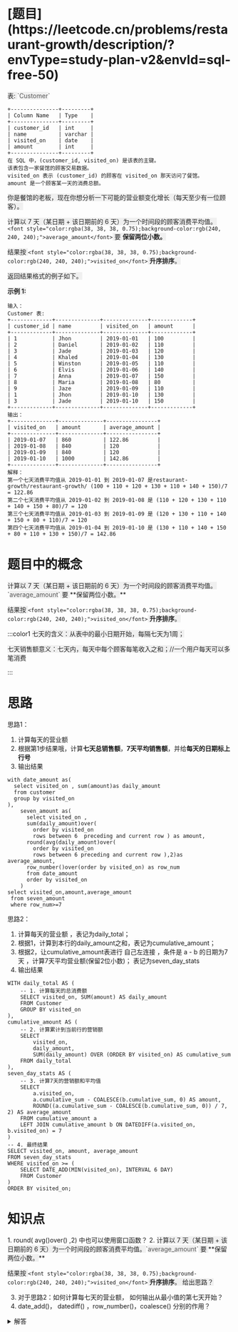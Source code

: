 <h1 id="wH32t">[题目](https://leetcode.cn/problems/restaurant-growth/description/?envType=study-plan-v2&envId=sql-free-50)</h1>
<font style="color:rgb(38, 38, 38);background-color:rgb(240, 240, 240);">表:</font><font style="color:rgb(38, 38, 38);background-color:rgb(240, 240, 240);"> </font>`<font style="color:rgba(38, 38, 38, 0.75);background-color:rgb(240, 240, 240);">Customer</font>`

```plain
+---------------+---------+
| Column Name   | Type    |
+---------------+---------+
| customer_id   | int     |
| name          | varchar |
| visited_on    | date    |
| amount        | int     |
+---------------+---------+
在 SQL 中，(customer_id, visited_on) 是该表的主键。
该表包含一家餐馆的顾客交易数据。
visited_on 表示 (customer_id) 的顾客在 visited_on 那天访问了餐馆。
amount 是一个顾客某一天的消费总额。
```

<font style="color:rgb(38, 38, 38);background-color:rgb(240, 240, 240);"></font>

<font style="color:rgb(38, 38, 38);background-color:rgb(240, 240, 240);">你是餐馆的老板，现在你想分析一下可能的营业额变化增长（每天至少有一位顾客）。</font>

<font style="color:rgb(38, 38, 38);background-color:rgb(240, 240, 240);">计算以 7 天（某日期 + 该日期前的 6 天）为一个时间段的顾客消费平均值。</font>`<font style="color:rgba(38, 38, 38, 0.75);background-color:rgb(240, 240, 240);">average_amount</font>`<font style="color:rgb(38, 38, 38);background-color:rgb(240, 240, 240);"> 要</font><font style="color:rgb(38, 38, 38);background-color:rgb(240, 240, 240);"> </font>**<font style="color:rgb(38, 38, 38);background-color:rgb(240, 240, 240);">保留两位小数。</font>**

<font style="color:rgb(38, 38, 38);background-color:rgb(240, 240, 240);">结果按</font><font style="color:rgb(38, 38, 38);background-color:rgb(240, 240, 240);"> </font>`<font style="color:rgba(38, 38, 38, 0.75);background-color:rgb(240, 240, 240);">visited_on</font>`<font style="color:rgb(38, 38, 38);background-color:rgb(240, 240, 240);"> </font>**<font style="color:rgb(38, 38, 38);background-color:rgb(240, 240, 240);">升序排序</font>**<font style="color:rgb(38, 38, 38);background-color:rgb(240, 240, 240);">。</font>

<font style="color:rgb(38, 38, 38);background-color:rgb(240, 240, 240);">返回结果格式的例子如下。</font>

<font style="color:rgb(38, 38, 38);background-color:rgb(240, 240, 240);"></font>

**<font style="color:rgb(38, 38, 38);background-color:rgb(240, 240, 240);">示例 1:</font>**

```plain
输入：
Customer 表:
+-------------+--------------+--------------+-------------+
| customer_id | name         | visited_on   | amount      |
+-------------+--------------+--------------+-------------+
| 1           | Jhon         | 2019-01-01   | 100         |
| 2           | Daniel       | 2019-01-02   | 110         |
| 3           | Jade         | 2019-01-03   | 120         |
| 4           | Khaled       | 2019-01-04   | 130         |
| 5           | Winston      | 2019-01-05   | 110         | 
| 6           | Elvis        | 2019-01-06   | 140         | 
| 7           | Anna         | 2019-01-07   | 150         |
| 8           | Maria        | 2019-01-08   | 80          |
| 9           | Jaze         | 2019-01-09   | 110         | 
| 1           | Jhon         | 2019-01-10   | 130         | 
| 3           | Jade         | 2019-01-10   | 150         | 
+-------------+--------------+--------------+-------------+
输出：
+--------------+--------------+----------------+
| visited_on   | amount       | average_amount |
+--------------+--------------+----------------+
| 2019-01-07   | 860          | 122.86         |
| 2019-01-08   | 840          | 120            |
| 2019-01-09   | 840          | 120            |
| 2019-01-10   | 1000         | 142.86         |
+--------------+--------------+----------------+
解释：
第一个七天消费平均值从 2019-01-01 到 2019-01-07 是restaurant-growth/restaurant-growth/ (100 + 110 + 120 + 130 + 110 + 140 + 150)/7 = 122.86
第二个七天消费平均值从 2019-01-02 到 2019-01-08 是 (110 + 120 + 130 + 110 + 140 + 150 + 80)/7 = 120
第三个七天消费平均值从 2019-01-03 到 2019-01-09 是 (120 + 130 + 110 + 140 + 150 + 80 + 110)/7 = 120
第四个七天消费平均值从 2019-01-04 到 2019-01-10 是 (130 + 110 + 140 + 150 + 80 + 110 + 130 + 150)/7 = 142.86
```

<h1 id="Fo719">题目中的概念</h1>
<font style="color:rgb(38, 38, 38);background-color:rgb(240, 240, 240);">计算以 7 天（某日期 + 该日期前的 6 天）为一个时间段的顾客消费平均值。</font>`<font style="color:rgba(38, 38, 38, 0.75);background-color:rgb(240, 240, 240);">average_amount</font>`<font style="color:rgb(38, 38, 38);background-color:rgb(240, 240, 240);"> 要</font><font style="color:rgb(38, 38, 38);background-color:rgb(240, 240, 240);"> </font>**<font style="color:rgb(38, 38, 38);background-color:rgb(240, 240, 240);">保留两位小数。</font>**

<font style="color:rgb(38, 38, 38);background-color:rgb(240, 240, 240);">结果按 </font>`<font style="color:rgba(38, 38, 38, 0.75);background-color:rgb(240, 240, 240);">visited_on</font>`<font style="color:rgb(38, 38, 38);background-color:rgb(240, 240, 240);"> </font>**<font style="color:rgb(38, 38, 38);background-color:rgb(240, 240, 240);">升序排序</font>**<font style="color:rgb(38, 38, 38);background-color:rgb(240, 240, 240);">。</font>

:::color1
<font style="color:rgb(38, 38, 38);background-color:rgb(240, 240, 240);">七天的含义：从表中的最小日期开始，每隔七天为1周；</font>

<font style="color:rgb(38, 38, 38);background-color:rgb(240, 240, 240);">七天销售额意义：七天内，每天中每个顾客每笔收入之和；//一个用户每天可以多笔消费</font>

:::

<h1 id="qMlyy">思路</h1>
思路1：

1. 计算每天的营业额
2. 根据第1步结果哦，计算**七天总销售额**，**7天平均销售额**，并给**每天的日期标上行号**
3. 输出结果

```plsql
with date_amount as(
  select visited_on , sum(amount)as daily_amount
  from customer
  group by visited_on
),
    seven_amount as(
      select visited_on ,
      sum(daily_amount)over(
        order by visited_on 
        rows between 6  preceding and current row ) as amount,
      round(avg(daily_amount)over(
        order by visited_on
        rows between 6 preceding and current row ),2)as average_amount,
      row_number()over(order by visited_on) as row_num
      from date_amount
      order by visited_on
    )
select visited_on,amount,average_amount
 from seven_amount   
 where row_num>=7    
```



思路2：

1. 计算每天的营业额 ，表记为daily_total；
2. 根据1，计算到本行的daily_amount之和，表记为cumulative_amount；
3. 根据2，让cumulative_amount表进行 自己左连接 ，条件是 a - b 的日期为7天 ，计算7天平均营业额(保留2位小数)； 表记为seven_day_stats 
4. 输出结果



```plsql
WITH daily_total AS (
    -- 1. 计算每天的总消费额
    SELECT visited_on, SUM(amount) AS daily_amount
    FROM Customer
    GROUP BY visited_on
),
cumulative_amount AS (
    -- 2. 计算累计到当前行的营销额
    SELECT 
        visited_on,
        daily_amount,
        SUM(daily_amount) OVER (ORDER BY visited_on) AS cumulative_sum
    FROM daily_total
),
seven_day_stats AS (
    -- 3. 计算7天的营销额和平均值
    SELECT 
        a.visited_on,
        a.cumulative_sum - COALESCE(b.cumulative_sum, 0) AS amount,
        ROUND((a.cumulative_sum - COALESCE(b.cumulative_sum, 0)) / 7, 2) AS average_amount
    FROM cumulative_amount a
    LEFT JOIN cumulative_amount b ON DATEDIFF(a.visited_on, b.visited_on) = 7
)
-- 4. 最终结果
SELECT visited_on, amount, average_amount
FROM seven_day_stats
WHERE visited_on >= (
    SELECT DATE_ADD(MIN(visited_on), INTERVAL 6 DAY)
    FROM Customer
)
ORDER BY visited_on;
```

<h1 id="OSniK">知识点</h1>
1. round( avg()over() ,2) 中也可以使用窗口函数？
2. <font style="color:rgb(38, 38, 38);background-color:rgb(240, 240, 240);">计算以 7 天（某日期 + 该日期前的 6 天）为一个时间段的顾客消费平均值。</font>`<font style="color:rgba(38, 38, 38, 0.75);background-color:rgb(240, 240, 240);">average_amount</font>`<font style="color:rgb(38, 38, 38);background-color:rgb(240, 240, 240);"> 要</font><font style="color:rgb(38, 38, 38);background-color:rgb(240, 240, 240);"> </font>**<font style="color:rgb(38, 38, 38);background-color:rgb(240, 240, 240);">保留两位小数。</font>**

<font style="color:rgb(38, 38, 38);background-color:rgb(240, 240, 240);">结果按 </font>`<font style="color:rgba(38, 38, 38, 0.75);background-color:rgb(240, 240, 240);">visited_on</font>`<font style="color:rgb(38, 38, 38);background-color:rgb(240, 240, 240);"> </font>**<font style="color:rgb(38, 38, 38);background-color:rgb(240, 240, 240);">升序排序</font>**<font style="color:rgb(38, 38, 38);background-color:rgb(240, 240, 240);">。 给出思路？</font>

3. 对于思路2：如何计算每七天的营业额， 如何输出从最小值的第七天开始？
4. date_add()，  datediff() ，row_number()，coalesce() 分别的作用？

<details class="lake-collapse"><summary id="u7e7f28b4"><span class="ne-text" style="font-size: 14px">解答</span></summary><ol class="ne-ol"><li id="u30771a6c" data-lake-index-type="0"><span class="ne-text">DATE_ADD(MIN(visited_on), INTERVAL 6 DAY) //对于输出，从最小日期的第七天开始</span></li><li id="uf73c839f" data-lake-index-type="0"><span class="ne-text">DATEDIFF(a.visited_on, b.visited_on) = 7       // 两者日期差为7天</span></li><li id="u7f0daf6d" data-lake-index-type="0"><span class="ne-text">row_number()over(order by visited_on) 	//给每行记录添加行号</span></li><li id="uaa5b6ef7" data-lake-index-type="0"><span class="ne-text">COALESCE(b.cumulative_sum, 0) 			//对于字段为空，赋值为0</span></li></ol><p id="ub01e3c9e" class="ne-p"><span class="ne-text"></span></p></details>


